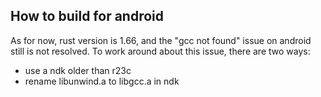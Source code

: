 ## How to build for android

As for now, rust version is 1.66, and the "gcc not found" issue on android still is not resolved.
To work around about this issue, there are two ways:

* use a ndk older than r23c
* rename libunwind.a to libgcc.a in ndk